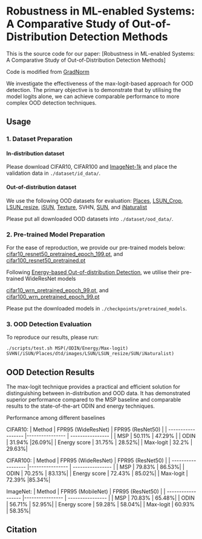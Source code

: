 # Robustness in ML-enabled Systems: A Comparative Study of Out-of-Distribution Detection Methods

This is the source code for our paper:
[Robustness in ML-enabled Systems: A Comparative Study of Out-of-Distribution Detection Methods]

Code is modified from [GradNorm](https://github.com/deeplearning-wisc/gradnorm_ood)

We investigate the effectiveness of the max-logit-based approach for OOD detection. The primary objective is to demonstrate that by utilising the model logits alone, we can achieve comparable performance to more complex OOD detection techniques. 

## Usage

### 1. Dataset Preparation

#### In-distribution dataset

Please download CIFAR10, CIFAR100 and [ImageNet-1k](https://www.image-net.org/challenges/LSVRC/2012/index) and place the validation data in `./dataset/id_data/`.  

#### Out-of-distribution dataset

We use the following OOD datasets for evaluation:
[Places](http://places2.csail.mit.edu/download.html), 
[LSUN_Crop](https://www.dropbox.com/s/fhtsw1m3qxlwj6h/LSUN.tar.gz), 
[LSUN_resize](https://www.dropbox.com/s/moqh2wh8696c3yl/LSUN_resize.tar.gz), 
[iSUN](https://www.dropbox.com/s/ssz7qxfqae0cca5/iSUN.tar.gz),
[Texture](https://www.robots.ox.ac.uk/~vgg/data/dtd/), 
SVHN,
[SUN](https://pages.cs.wisc.edu/~huangrui/imagenet_ood_dataset/), and
[iNaturalist](https://pages.cs.wisc.edu/~huangrui/imagenet_ood_dataset/)

Please put all downloaded OOD datasets into `./dataset/ood_data/`.



### 2. Pre-trained Model Preparation

For the ease of reproduction, we provide our pre-trained models below:
[cifar10_resnet50_pretrained_epoch_199.pt](https://drive.google.com/uc?export=download&id=1j8A22fdxFFgLTFZHDEH7eaL9PlLAvuff), and 
[cifar100_resnet50_pretrained.pt](https://drive.google.com/uc?export=download&id=1AVBgzLLuUE-tUcOJuKfaJB9_3hAoJ3Gi)

Following [Energy-based Out-of-distribution Detection](https://arxiv.org/pdf/2010.03759.pdf), we utilise their pre-trained WideResNet models

[cifar10_wrn_pretrained_epoch_99.pt](https://github.com/wetliu/energy_ood/tree/master/CIFAR/snapshots/pretrained), and
[cifar100_wrn_pretrained_epoch_99.pt](https://github.com/wetliu/energy_ood/tree/master/CIFAR/snapshots/pretrained)

Please put the downloaded models in `./checkpoints/pretrained_models`.



### 3. OOD Detection Evaluation

To reproduce our results, please run:
```
./scripts/test.sh MSP(/ODIN/Energy/Max-logit) SVHN(/iSUN/Places/dtd/images/LSUN/LSUN_resize/SUN/iNaturalist)        
```

## OOD Detection Results

The max-logit technique provides a practical and efficient solution for distinguishing between in-distribution and OOD data. It has demonstrated superior performance compared to the MSP baseline and comparable results to the state-of-the-art ODIN and energy techniques.

Performance among different baselines

CIFAR10:
|   Method         |     FPR95 (WideResNet)      | FPR95 (ResNet50)  | 
| ------------------ |---------------- | ---------------- |
| MSP |     50.11%      | 47.29% |
| ODIN |     31.94%      |26.09%|
| Energy score |     31.75%       | 28.52%|
| Max-logit |     32.2%       | 29.63%|

CIFAR100:
|   Method         |     FPR95 (WideResNet)    |  FPR95 (ResNet50)  | 
| ------------------ |---------------- | ---------------- |
| MSP |     79.83%      | 86.53%|
| ODIN |     70.25%      | 83.13%|
| Energy score |     72.43%       |  85.02%|
| Max-logit |     72.39%       |85.34%|

ImageNet:
|   Method         |     FPR95 (MobileNet)    |  FPR95 (ResNet50)  | 
| ------------------ |---------------- | ---------------- |
| MSP |     70.83%      | 65.48%|
| ODIN |    56.71%      | 52.95%|
| Energy score |      59.28%       |  58.04%|
| Max-logit |     60.93%       | 58.35%|


## Citation
